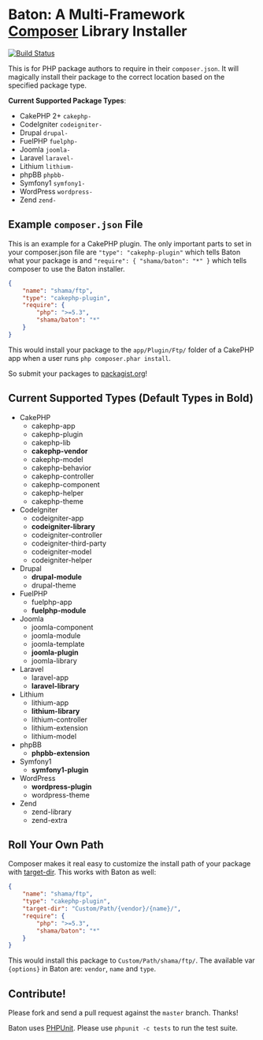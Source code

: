 # Baton: A Multi-Framework [Composer](http://getcomposer.org) Library Installer

[![Build Status](https://secure.travis-ci.org/shama/baton.png)](http://travis-ci.org/shama/baton)

This is for PHP package authors to require in their `composer.json`. It will
magically install their package to the correct location based on the specified
package type.

**Current Supported Package Types**:

* CakePHP 2+   `cakephp-`
* CodeIgniter  `codeigniter-`
* Drupal       `drupal-`
* FuelPHP      `fuelphp-`
* Joomla       `joomla-`
* Laravel      `laravel-`
* Lithium      `lithium-`
* phpBB        `phpbb-`
* Symfony1     `symfony1-`
* WordPress    `wordpress-`
* Zend         `zend-`

## Example `composer.json` File

This is an example for a CakePHP plugin. The only important parts to set in your
composer.json file are `"type": "cakephp-plugin"` which tells Baton what your
package is and `"require": { "shama/baton": "*" }` which tells composer to use
the Baton installer.

``` json
{
	"name": "shama/ftp",
	"type": "cakephp-plugin",
	"require": {
		"php": ">=5.3",
		"shama/baton": "*"
	}
}
```

This would install your package to the `app/Plugin/Ftp/` folder of a CakePHP app
when a user runs `php composer.phar install`.

So submit your packages to [packagist.org](http://packagist.org)!

## Current Supported Types (Default Types in Bold)

* CakePHP
    * cakephp-app
    * cakephp-plugin
    * cakephp-lib
    * **cakephp-vendor**
    * cakephp-model
    * cakephp-behavior
    * cakephp-controller
    * cakephp-component
    * cakephp-helper
    * cakephp-theme
* CodeIgniter
    * codeigniter-app
    * **codeigniter-library**
    * codeigniter-controller
    * codeigniter-third-party
    * codeigniter-model
    * codeigniter-helper
* Drupal
    * **drupal-module**
    * drupal-theme
* FuelPHP
    * fuelphp-app
    * **fuelphp-module**
* Joomla
    * joomla-component
    * joomla-module
    * joomla-template
    * **joomla-plugin**
    * joomla-library
* Laravel
    * laravel-app
    * **laravel-library**
* Lithium
    * lithium-app
    * **lithium-library**
    * lithium-controller
    * lithium-extension
    * lithium-model
* phpBB
    * **phpbb-extension**
* Symfony1
    * **symfony1-plugin**
* WordPress
    * **wordpress-plugin**
    * wordpress-theme
* Zend
    * zend-library
    * zend-extra

## Roll Your Own Path

Composer makes it real easy to customize the install path of your package with
[target-dir](http://getcomposer.org/doc/04-schema.md#target-dir). This works
with Baton as well:

``` json
{
	"name": "shama/ftp",
	"type": "cakephp-plugin",
    "target-dir": "Custom/Path/{vendor}/{name}/",
	"require": {
		"php": ">=5.3",
		"shama/baton": "*"
	}
}
```

This would install this package to `Custom/Path/shama/ftp/`. The available
var `{options}` in Baton are: `vendor`, `name` and `type`.

## Contribute!

Please fork and send a pull request against the `master` branch. Thanks!

Baton uses [PHPUnit](http://phpunit.de). Please use `phpunit -c tests` to run
the test suite.
